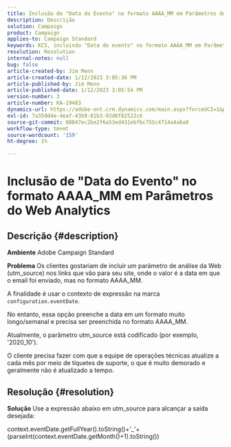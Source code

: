 ```yaml
---
title: Inclusão de "Data do Evento" no formato AAAA_MM em Parâmetros do Web Analytics
description: Descrição
solution: Campaign
product: Campaign
applies-to: Campaign Standard
keywords: KCS, incluindo "Data do evento" no formato AAAA_MM em Parâmetros do Web Analytics, Adobe Campaign Standard, ACS
resolution: Resolution
internal-notes: null
bug: false
article-created-by: Jim Menn
article-created-date: 1/12/2023 3:05:36 PM
article-published-by: Jim Menn
article-published-date: 1/12/2023 3:05:54 PM
version-number: 3
article-number: KA-19483
dynamics-url: https://adobe-ent.crm.dynamics.com/main.aspx?forceUCI=1&pagetype=entityrecord&etn=knowledgearticle&id=e091d78d-8a92-ed11-aad1-6045bd0065f9
exl-id: 7a359d4e-4eaf-43b9-81b3-93d6f82522c6
source-git-commit: 08847ec2be2f6a53ed431ebfbc755c4714a4a6a8
workflow-type: tm+mt
source-wordcount: '159'
ht-degree: 1%

---
```


# Inclusão de &quot;Data do Evento&quot; no formato AAAA_MM em Parâmetros do Web Analytics

## Descrição {#description}


<b>Ambiente</b>
Adobe Campaign Standard

<b>Problema</b>
Os clientes gostariam de incluir um parâmetro de análise da Web (utm_source) nos links que vão para seu site, onde o valor é a data em que o email foi enviado, mas no formato AAAA_MM.

A finalidade é usar o contexto de expressão na marca `configuration.eventDate`.

No entanto, essa opção preenche a data em um formato muito longo/semanal e precisa ser preenchida no formato AAAA_MM.

Atualmente, o parâmetro utm_source está codificado (por exemplo, &#39;2020_10&#39;).

O cliente precisa fazer com que a equipe de operações técnicas atualize a cada mês por meio de tíquetes de suporte, o que é muito demorado e geralmente não é atualizado a tempo.


## Resolução {#resolution}


<b>Solução</b>
Use a expressão abaixo em utm_source para alcançar a saída desejada:

context.eventDate.getFullYear().toString()+&#39;_&#39;+(parseInt(context.eventDate.getMonth()+1).toString())
